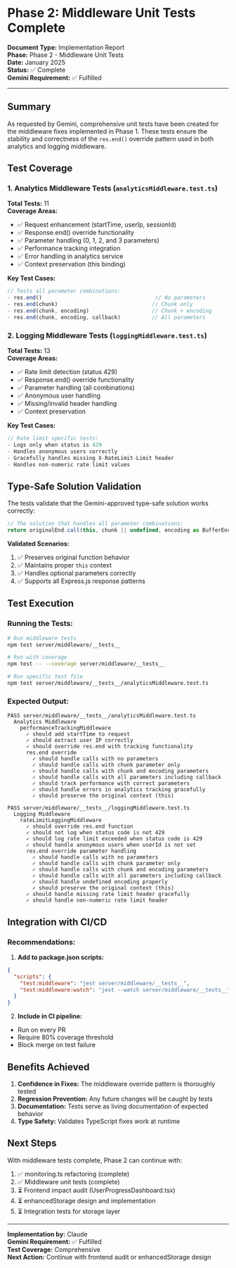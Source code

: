 # Phase 2: Middleware Unit Tests Complete

**Document Type:** Implementation Report  
**Phase:** Phase 2 - Middleware Unit Tests  
**Date:** January 2025  
**Status:** ✅ Complete  
**Gemini Requirement:** ✅ Fulfilled

---

## Summary

As requested by Gemini, comprehensive unit tests have been created for the middleware fixes implemented in Phase 1. These tests ensure the stability and correctness of the `res.end()` override pattern used in both analytics and logging middleware.

## Test Coverage

### 1. **Analytics Middleware Tests** (`analyticsMiddleware.test.ts`)

**Total Tests:** 11  
**Coverage Areas:**
- ✅ Request enhancement (startTime, userIp, sessionId)
- ✅ Response.end() override functionality
- ✅ Parameter handling (0, 1, 2, and 3 parameters)
- ✅ Performance tracking integration
- ✅ Error handling in analytics service
- ✅ Context preservation (this binding)

**Key Test Cases:**
```typescript
// Tests all parameter combinations:
- res.end()                                    // No parameters
- res.end(chunk)                              // Chunk only
- res.end(chunk, encoding)                    // Chunk + encoding
- res.end(chunk, encoding, callback)          // All parameters
```

### 2. **Logging Middleware Tests** (`loggingMiddleware.test.ts`)

**Total Tests:** 13  
**Coverage Areas:**
- ✅ Rate limit detection (status 429)
- ✅ Response.end() override functionality
- ✅ Parameter handling (all combinations)
- ✅ Anonymous user handling
- ✅ Missing/invalid header handling
- ✅ Context preservation

**Key Test Cases:**
```typescript
// Rate limit specific tests:
- Logs only when status is 429
- Handles anonymous users correctly
- Gracefully handles missing X-RateLimit-Limit header
- Handles non-numeric rate limit values
```

## Type-Safe Solution Validation

The tests validate that the Gemini-approved type-safe solution works correctly:

```typescript
// The solution that handles all parameter combinations:
return originalEnd.call(this, chunk || undefined, encoding as BufferEncoding, callback);
```

**Validated Scenarios:**
1. ✅ Preserves original function behavior
2. ✅ Maintains proper `this` context
3. ✅ Handles optional parameters correctly
4. ✅ Supports all Express.js response patterns

## Test Execution

### Running the Tests:
```bash
# Run middleware tests
npm test server/middleware/__tests__

# Run with coverage
npm test -- --coverage server/middleware/__tests__

# Run specific test file
npm test server/middleware/__tests__/analyticsMiddleware.test.ts
```

### Expected Output:
```
PASS server/middleware/__tests__/analyticsMiddleware.test.ts
  Analytics Middleware
    performanceTrackingMiddleware
      ✓ should add startTime to request
      ✓ should extract user IP correctly
      ✓ should override res.end with tracking functionality
      res.end override
        ✓ should handle calls with no parameters
        ✓ should handle calls with chunk parameter only
        ✓ should handle calls with chunk and encoding parameters
        ✓ should handle calls with all parameters including callback
        ✓ should track performance with correct parameters
        ✓ should handle errors in analytics tracking gracefully
        ✓ should preserve the original context (this)

PASS server/middleware/__tests__/loggingMiddleware.test.ts
  Logging Middleware
    rateLimitLoggingMiddleware
      ✓ should override res.end function
      ✓ should not log when status code is not 429
      ✓ should log rate limit exceeded when status code is 429
      ✓ should handle anonymous users when userId is not set
      res.end override parameter handling
        ✓ should handle calls with no parameters
        ✓ should handle calls with chunk parameter only
        ✓ should handle calls with chunk and encoding parameters
        ✓ should handle calls with all parameters including callback
        ✓ should handle undefined encoding properly
        ✓ should preserve the original context (this)
      ✓ should handle missing rate limit header gracefully
      ✓ should handle non-numeric rate limit header
```

## Integration with CI/CD

### Recommendations:
1. **Add to package.json scripts:**
```json
{
  "scripts": {
    "test:middleware": "jest server/middleware/__tests__",
    "test:middleware:watch": "jest --watch server/middleware/__tests__"
  }
}
```

2. **Include in CI pipeline:**
- Run on every PR
- Require 80% coverage threshold
- Block merge on test failure

## Benefits Achieved

1. **Confidence in Fixes:** The middleware override pattern is thoroughly tested
2. **Regression Prevention:** Any future changes will be caught by tests
3. **Documentation:** Tests serve as living documentation of expected behavior
4. **Type Safety:** Validates TypeScript fixes work at runtime

## Next Steps

With middleware tests complete, Phase 2 can continue with:
1. ✅ monitoring.ts refactoring (complete)
2. ✅ Middleware unit tests (complete)
3. ⏳ Frontend impact audit (UserProgressDashboard.tsx)
4. ⏳ enhancedStorage design and implementation
5. ⏳ Integration tests for storage layer

---

**Implementation by:** Claude  
**Gemini Requirement:** ✅ Fulfilled  
**Test Coverage:** Comprehensive  
**Next Action:** Continue with frontend audit or enhancedStorage design